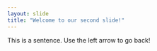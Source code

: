 ```yaml
---
layout: slide
title: "Welcome to our second slide!"
---
```

This is a sentence.
Use the left arrow to go back!
